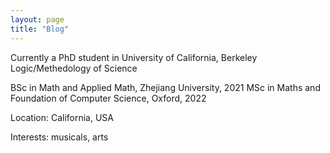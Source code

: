 ```yaml
---
layout: page
title: "Blog"
---
```


Currently a PhD student in University of California, Berkeley
Logic/Methedology of Science

BSc in Math and Applied Math, Zhejiang University, 2021
MSc in Maths and Foundation of Computer Science, Oxford, 2022

Location: California, USA

Interests: musicals, arts
